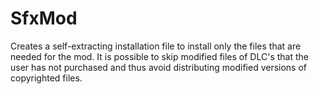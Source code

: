 # SfxMod #

Creates a self-extracting installation file to install only the files that are needed for the mod.
It is possible to skip modified files of DLC's that the user has not purchased and thus avoid
distributing modified versions of copyrighted files.
